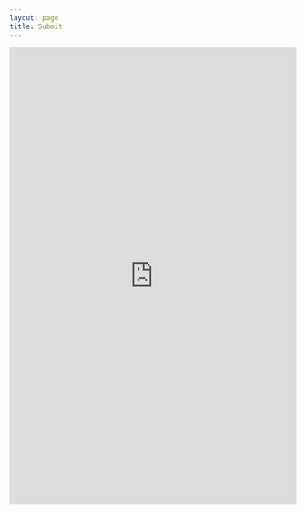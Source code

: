 ```yaml
---
layout: page
title: Submit
---
```


<iframe src="https://docs.google.com/forms/d/e/1FAIpQLSfOCXrXW5w4u7gidhrTAiK7jzs7C98mpqSSh6colkPDYg8Vcg/viewform?embedded=true" id="submissionform" frameborder="0" scrolling="no" height="800px" width="100%" marginheight="0" marginwidth="0">Loading…</iframe>
